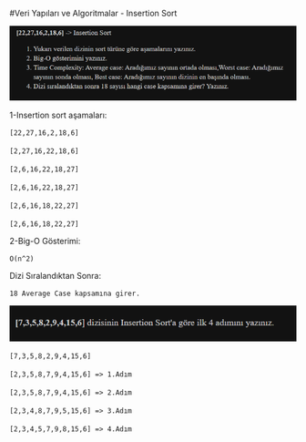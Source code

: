#Veri Yapıları ve Algoritmalar - Insertion Sort

![soru1](soru1.png)

1-Insertion sort aşamaları:

    [22,27,16,2,18,6]

    [2,27,16,22,18,6]

    [2,6,16,22,18,27]

    [2,6,16,22,18,27]

    [2,6,16,18,22,27]

    [2,6,16,18,22,27]

2-Big-O Gösterimi:

    O(n^2)

Dizi Sıralandıktan Sonra:

    18 Average Case kapsamına girer.



![soru2](soru2.png)

    [7,3,5,8,2,9,4,15,6]

    [2,3,5,8,7,9,4,15,6] => 1.Adım

    [2,3,5,8,7,9,4,15,6] => 2.Adım

    [2,3,4,8,7,9,5,15,6] => 3.Adım

    [2,3,4,5,7,9,8,15,6] => 4.Adım

    

